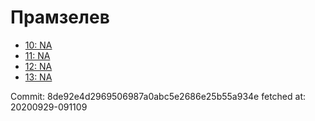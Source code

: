 # Прамзелев
- [10: NA](10.md)
- [11: NA](11.md)
- [12: NA](12.md)
- [13: NA](13.md)

Commit: 8de92e4d2969506987a0abc5e2686e25b55a934e
 fetched at: 20200929-091109
